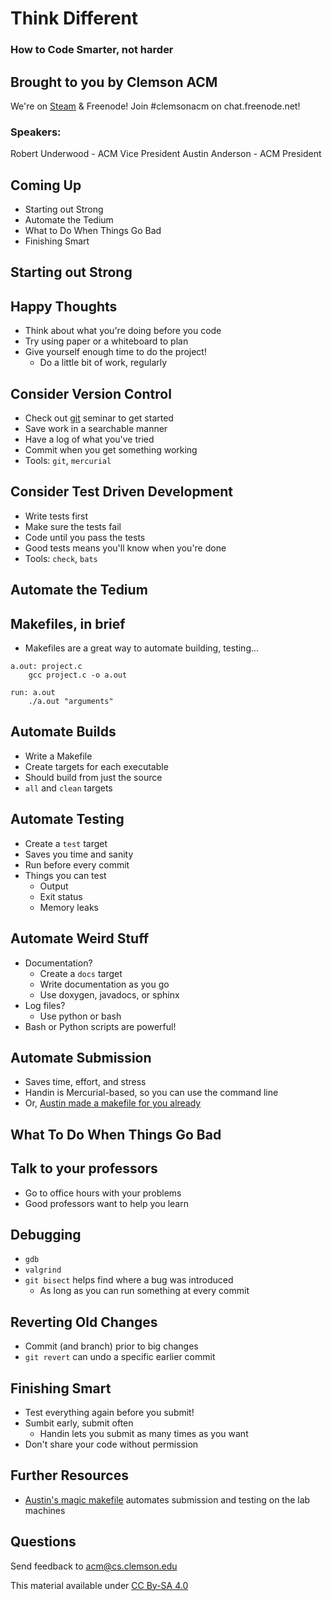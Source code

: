 # Think Different
### How to Code Smarter, not harder


## Brought to you by Clemson ACM

We're on [Steam](http://steamcommunity.com/groups/clemsonacm) &
Freenode! Join #clemsonacm on chat.freenode.net!

### Speakers:

Robert Underwood - ACM Vice President
 Austin Anderson - ACM President


## Coming Up

- Starting out Strong
- Automate the Tedium
- What to Do When Things Go Bad
- Finishing Smart



## Starting out Strong


## Happy Thoughts

- Think about what you're doing before you code
- Try using paper or a whiteboard to plan
- Give yourself enough time to do the project!
  - Do a little bit of work, regularly


## Consider Version Control

- Check out [git][git] seminar to get started
- Save work in a searchable manner
- Have a log of what you've tried
- Commit when you get something working
- Tools: `git`, `mercurial`

[git]: people.cs.clemson.edu/~robertu/git/git.html


## Consider Test Driven Development

- Write tests first
- Make sure the tests fail
- Code until you pass the tests
- Good tests means you'll know when you're done
- Tools: `check`, `bats`



## Automate the Tedium


## Makefiles, in brief

- Makefiles are a great way to automate building, testing...

```make
a.out: project.c
    gcc project.c -o a.out

run: a.out
    ./a.out "arguments"
```


## Automate Builds

- Write a Makefile
- Create targets for each executable
- Should build from just the source
- `all` and `clean` targets


## Automate Testing

- Create a `test` target
- Saves you time and sanity
- Run before every commit
- Things you can test
   - Output
   - Exit status
   - Memory leaks


## Automate Weird Stuff

- Documentation?
   - Create a `docs` target
   - Write documentation as you go
   - Use doxygen, javadocs, or sphinx
- Log files?
   - Use python or bash
- Bash or Python scripts are powerful!


## Automate Submission

- Saves time, effort, and stress
- Handin is Mercurial-based, so you can use the command line
- Or, [Austin made a makefile for you already][1]

[1]: https://github.com/protractorninja/cu-handin-magic-make/


## What To Do When Things Go Bad


## Talk to your professors

- Go to office hours with your problems
- Good professors want to help you learn


## Debugging

- `gdb`
- `valgrind`
- `git bisect` helps find where a bug was introduced
  - As long as you can run something at every commit


## Reverting Old Changes

- Commit (and branch) prior to big changes
- `git revert` can undo a specific earlier commit



## Finishing Smart

- Test everything again before you submit!
- Sumbit early, submit often
  - Handin lets you submit as many times as you want
- Don't share your code without permission



## Further Resources

- [Austin's magic makefile][1] automates submission and testing on the lab machines

[1]: https://github.com/protractorninja/cu-handin-magic-make/


## Questions

Send feedback to acm@cs.clemson.edu

This material available under [CC By-SA 4.0](http://creativecommons.org/licenses/by-sa/4.0/)

